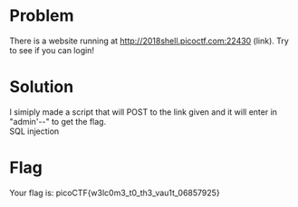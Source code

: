 # Problem 
There is a website running at http://2018shell.picoctf.com:22430 (link). Try to see if you can login!

# Solution
I simiply made a script that will POST to the link given and it will enter in "admin'--" to get the flag.  
SQL injection

# Flag
Your flag is: picoCTF{w3lc0m3_t0_th3_vau1t_06857925}
